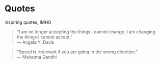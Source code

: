 # Quotes
Inspiring quotes, IMHO


> “I am no longer accepting the things I cannot change. I am changing the things I cannot accept.”   
― Angela Y. Davis

> "Speed is irrelevant if you are going in the wrong direction."   
― Mahatma Gandhi
